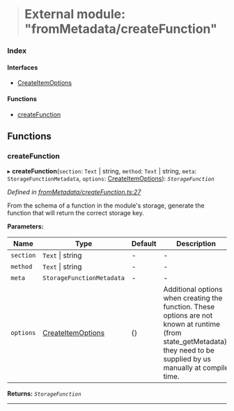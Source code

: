 > # External module: "fromMetadata/createFunction"

### Index

#### Interfaces

* [CreateItemOptions](../interfaces/_frommetadata_createfunction_.createitemoptions.md)

#### Functions

* [createFunction](_frommetadata_createfunction_.md#createfunction)

## Functions

###  createFunction

▸ **createFunction**(`section`: `Text` | string, `method`: `Text` | string, `meta`: `StorageFunctionMetadata`, `options`: [CreateItemOptions](../interfaces/_frommetadata_createfunction_.createitemoptions.md)): *`StorageFunction`*

*Defined in [fromMetadata/createFunction.ts:27](https://github.com/polkadot-js/api/blob/8f89b9d/packages/type-storage/src/fromMetadata/createFunction.ts#L27)*

From the schema of a function in the module's storage, generate the function
that will return the correct storage key.

**Parameters:**

Name | Type | Default | Description |
------ | ------ | ------ | ------ |
`section` | `Text` \| string | - | - |
`method` | `Text` \| string | - | - |
`meta` | `StorageFunctionMetadata` | - | - |
`options` | [CreateItemOptions](../interfaces/_frommetadata_createfunction_.createitemoptions.md) |  {} | Additional options when creating the function. These options are not known at runtime (from state_getMetadata), they need to be supplied by us manually at compile time.  |

**Returns:** *`StorageFunction`*

___
